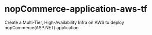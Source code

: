 # nopCommerce-application-aws-tf
Create a Multi-Tier, High-Availability Infra on AWS to deploy nopCommerce(ASP.NET) application
